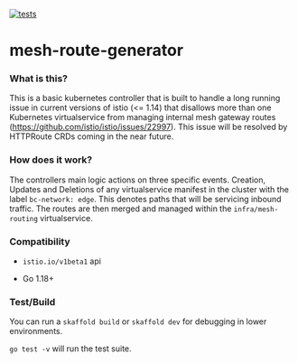 [![tests](https://github.com/f4tal-err0r/mesh-route-controller/actions/workflows/main.yml/badge.svg)](https://github.com/f4tal-err0r/mesh-route-controller/actions/workflows/main.yml)

# mesh-route-generator

### What is this?

This is a basic kubernetes controller that is built to handle a long running issue in current versions of istio (<= 1.14) that disallows more than one Kubernetes virtualservice from managing internal mesh gateway routes (https://github.com/istio/istio/issues/22997). This issue will be resolved by HTTPRoute CRDs coming in the near future. 

### How does it work?

The controllers main logic actions on three specific events. Creation, Updates and Deletions of any virtualservice manifest in the cluster with the label `bc-network: edge`. This denotes paths that will be servicing inbound traffic. The routes are then merged and managed within the `infra/mesh-routing` virtualservice. 

### Compatibility

- `istio.io/v1beta1` api

- Go 1.18+


### Test/Build

You can run a `skaffold build` or `skaffold dev` for debugging in lower environments.

`go test -v` will run the test suite. 
